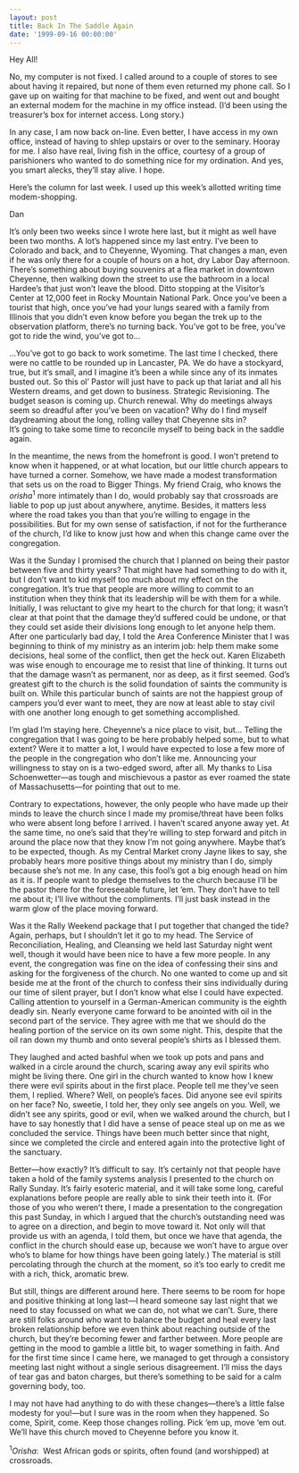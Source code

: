 ```yaml
---
layout: post
title: Back In The Saddle Again
date: '1999-09-16 00:00:00'
---
```



Hey All!

No, my computer is not fixed. I called around to a couple of stores to see about having it repaired, but none of them even returned my phone call. So I gave up on waiting for that machine to be fixed, and went out and bought an external modem for the machine in my office instead. (I’d been using the treasurer’s box for internet access. Long story.)

In any case, I am now back on-line. Even better, I have access in my own office, instead of having to shlep upstairs or over to the seminary. Hooray for me. I also have real, living fish in the office, courtesy of a group of parishioners who wanted to do something nice for my ordination. And yes, you smart alecks, they’ll stay alive. I hope.

Here’s the column for last week. I used up this week’s allotted writing time modem-shopping.

Dan

It’s only been two weeks since I wrote here last, but it might as well have been two months. A lot’s happened since my last entry. I’ve been to Colorado and back, and to Cheyenne, Wyoming. That changes a man, even if he was only there for a couple of hours on a hot, dry Labor Day afternoon. There’s something about buying souvenirs at a flea market in downtown Cheyenne, then walking down the street to use the bathroom in a local Hardee’s that just won’t leave the blood. Ditto stopping at the Visitor’s Center at 12,000 feet in Rocky Mountain National Park. Once you’ve been a tourist that high, once you’ve had your lungs seared with a family from Illinois that you didn’t even know before you began the trek up to the observation platform, there’s no turning back. You’ve got to be free, you’ve got to ride the wind, you’ve got to…

…You’ve got to go back to work sometime. The last time I checked, there were no cattle to be rounded up in Lancaster, PA. We do have a stockyard, true, but it’s small, and I imagine it’s been a while since any of its inmates busted out. So this ol’ Pastor will just have to pack up that lariat and all his Western dreams, and get down to business. Strategic Revisioning. The budget season is coming up. Church renewal. Why do meetings always seem so dreadful after you’ve been on vacation? Why do I find myself daydreaming about the long, rolling valley that Cheyenne sits in?  
It’s going to take some time to reconcile myself to being back in the saddle again.

In the meantime, the news from the homefront is good. I won’t pretend to know when it happened, or at what location, but our little church appears to have turned a corner. Somehow, we have made a modest transformation that sets us on the road to Bigger Things. My friend Craig, who knows the *orisha*<sup>1</sup> more intimately than I do, would probably say that crossroads are liable to pop up just about anywhere, anytime. Besides, it matters less where the road takes you than that you’re willing to engage in the possibilities. But for my own sense of satisfaction, if not for the furtherance of the church, I’d like to know just how and when this change came over the congregation.

Was it the Sunday I promised the church that I planned on being their pastor between five and thirty years? That might have had something to do with it, but I don’t want to kid myself too much about my effect on the congregation. It’s true that people are more willing to commit to an institution when they think that its leadership will be with them for a while. Initially, I was reluctant to give my heart to the church for that long; it wasn’t clear at that point that the damage they’d suffered could be undone, or that they could set aside their divisions long enough to let anyone help them. After one particularly bad day, I told the Area Conference Minister that I was beginning to think of my ministry as an interim job: help them make some decisions, heal some of the conflict, then get the heck out. Karen Elizabeth was wise enough to encourage me to resist that line of thinking. It turns out that the damage wasn’t as permanent, nor as deep, as it first seemed. God’s greatest gift to the church is the solid foundation of saints the community is built on. While this particular bunch of saints are not the happiest group of campers you’d ever want to meet, they are now at least able to stay civil with one another long enough to get something accomplished.

I’m glad I’m staying here. Cheyenne’s a nice place to visit, but… Telling the congregation that I was going to be here probably helped some, but to what extent? Were it to matter a lot, I would have expected to lose a few more of the people in the congregation who don’t like me. Announcing your willingness to stay on is a two-edged sword, after all. My thanks to Lisa Schoenwetter—as tough and mischievous a pastor as ever roamed the state of Massachusetts—for pointing that out to me.

Contrary to expectations, however, the only people who have made up their minds to leave the church since I made my promise/threat have been folks who were absent long before I arrived. I haven’t scared anyone away yet. At the same time, no one’s said that they’re willing to step forward and pitch in around the place now that they know I’m not going anywhere. Maybe that’s to be expected, though. As my Central Market crony Jayne likes to say, she probably hears more positive things about my ministry than I do, simply because she’s not me. In any case, this fool’s got a big enough head on him as it is. If people want to pledge themselves to the church because I’ll be the pastor there for the foreseeable future, let ‘em. They don’t have to tell me about it; I’ll live without the compliments. I’ll just bask instead in the warm glow of the place moving forward.

Was it the Rally Weekend package that I put together that changed the tide? Again, perhaps, but I shouldn’t let it go to my head. The Service of Reconciliation, Healing, and Cleansing we held last Saturday night went well, though it would have been nice to have a few more people. In any event, the congregation was fine on the idea of confessing their sins and asking for the forgiveness of the church. No one wanted to come up and sit beside me at the front of the church to confess their sins individually during our time of silent prayer, but I don’t know what else I could have expected. Calling attention to yourself in a German-American community is the eighth deadly sin. Nearly everyone came forward to be anointed with oil in the second part of the service. They agree with me that we should do the healing portion of the service on its own some night. This, despite that the oil ran down my thumb and onto several people’s shirts as I blessed them.

They laughed and acted bashful when we took up pots and pans and walked in a circle around the church, scaring away any evil spirits who might be living there. One girl in the church wanted to know how I knew there were evil spirits about in the first place. People tell me they’ve seen them, I replied. Where? Well, on people’s faces. Did anyone see evil spirits on her face? No, sweetie, I told her, they only see angels on you. Well, we didn’t see any spirits, good or evil, when we walked around the church, but I have to say honestly that I did have a sense of peace steal up on me as we concluded the service. Things have been much better since that night, since we completed the circle and entered again into the protective light of the sanctuary.

Better—how exactly? It’s difficult to say. It’s certainly not that people have taken a hold of the family systems analysis I presented to the church on Rally Sunday. It’s fairly esoteric material, and it will take some long, careful explanations before people are really able to sink their teeth into it. (For those of you who weren’t there, I made a presentation to the congregation this past Sunday, in which I argued that the church’s outstanding need was to agree on a direction, and begin to move toward it. Not only will that provide us with an agenda, I told them, but once we have that agenda, the conflict in the church should ease up, because we won’t have to argue over who’s to blame for how things have been going lately.) The material is still percolating through the church at the moment, so it’s too early to credit me with a rich, thick, aromatic brew.

But still, things are different around here. There seems to be room for hope and positive thinking at long last—I heard someone say last night that we need to stay focussed on what we can do, not what we can’t. Sure, there are still folks around who want to balance the budget and heal every last broken relationship before we even think about reaching outside of the church, but they’re becoming fewer and farther between. More people are getting in the mood to gamble a little bit, to wager something in faith. And for the first time since I came here, we managed to get through a consistory meeting last night without a single serious disagreement. I’ll miss the days of tear gas and baton charges, but there’s something to be said for a calm governing body, too.

I may not have had anything to do with these changes—there’s a little false modesty for you!—but I sure was in the room when they happened. So come, Spirit, come. Keep those changes rolling. Pick ‘em up, move ‘em out. We’ll have this church moved to Cheyenne before you know it.

<sup>1</sup>*Orisha*:  West African gods or spirits, often found (and worshipped) at crossroads.



